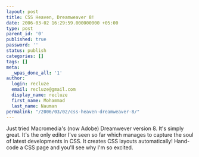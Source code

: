 ```yaml
---
layout: post
title: CSS Heaven, Dreamweaver 8!
date: 2006-03-02 16:29:59.000000000 +05:00
type: post
parent_id: '0'
published: true
password: ''
status: publish
categories: []
tags: []
meta:
  _wpas_done_all: '1'
author:
  login: recluze
  email: recluze@gmail.com
  display_name: recluze
  first_name: Mohammad
  last_name: Nauman
permalink: "/2006/03/02/css-heaven-dreamweaver-8/"
---
```

Just tried Macromedia's (now Adobe) Dreamwever version 8. It's simply great. It's the only editor I've seen so far which manages to capture the soul of latest developments in CSS. It creates CSS layouts automatically! Hand-code a CSS page and you'll see why I'm so excited.
